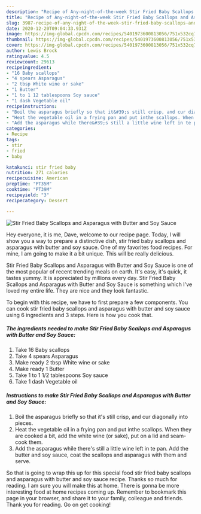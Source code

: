 ```yaml
---
description: "Recipe of Any-night-of-the-week Stir Fried Baby Scallops and Asparagus with Butter and Soy Sauce"
title: "Recipe of Any-night-of-the-week Stir Fried Baby Scallops and Asparagus with Butter and Soy Sauce"
slug: 3987-recipe-of-any-night-of-the-week-stir-fried-baby-scallops-and-asparagus-with-butter-and-soy-sauce
date: 2020-12-20T09:04:33.931Z
image: https://img-global.cpcdn.com/recipes/5401973600813056/751x532cq70/stir-fried-baby-scallops-and-asparagus-with-butter-and-soy-sauce-recipe-main-photo.jpg
thumbnail: https://img-global.cpcdn.com/recipes/5401973600813056/751x532cq70/stir-fried-baby-scallops-and-asparagus-with-butter-and-soy-sauce-recipe-main-photo.jpg
cover: https://img-global.cpcdn.com/recipes/5401973600813056/751x532cq70/stir-fried-baby-scallops-and-asparagus-with-butter-and-soy-sauce-recipe-main-photo.jpg
author: Lewis Brock
ratingvalue: 4.5
reviewcount: 29613
recipeingredient:
- "16 Baby scallops"
- "4 spears Asparagus"
- "2 tbsp White wine or sake"
- "1 Butter"
- "1 to 1 12 tablespoons Soy sauce"
- "1 dash Vegetable oil"
recipeinstructions:
- "Boil the asparagus briefly so that it&#39;s still crisp, and cur diagonally into pieces."
- "Heat the vegetable oil in a frying pan and put inthe scallops. When they are cooked a bit, add the white wine (or sake), put on a lid and seam-cook them."
- "Add the asparagus while there&#39;s still a little wine left in te pan. Add the butter and soy sauce, coat the scallops and asparagus with them and serve."
categories:
- Recipe
tags:
- stir
- fried
- baby

katakunci: stir fried baby 
nutrition: 271 calories
recipecuisine: American
preptime: "PT35M"
cooktime: "PT39M"
recipeyield: "3"
recipecategory: Dessert

---
```



![Stir Fried Baby Scallops and Asparagus with Butter and Soy Sauce](https://img-global.cpcdn.com/recipes/5401973600813056/751x532cq70/stir-fried-baby-scallops-and-asparagus-with-butter-and-soy-sauce-recipe-main-photo.jpg)

Hey everyone, it is me, Dave, welcome to our recipe page. Today, I will show you a way to prepare a distinctive dish, stir fried baby scallops and asparagus with butter and soy sauce. One of my favorites food recipes. For mine, I am going to make it a bit unique. This will be really delicious.

Stir Fried Baby Scallops and Asparagus with Butter and Soy Sauce is one of the most popular of recent trending meals on earth. It's easy, it's quick, it tastes yummy. It is appreciated by millions every day. Stir Fried Baby Scallops and Asparagus with Butter and Soy Sauce is something which I've loved my entire life. They are nice and they look fantastic.




To begin with this recipe, we have to first prepare a few components. You can cook stir fried baby scallops and asparagus with butter and soy sauce using 6 ingredients and 3 steps. Here is how you cook that.

<!--inarticleads1-->

##### The ingredients needed to make Stir Fried Baby Scallops and Asparagus with Butter and Soy Sauce:

1. Take 16 Baby scallops
1. Take 4 spears Asparagus
1. Make ready 2 tbsp White wine or sake
1. Make ready 1 Butter
1. Take 1 to 1 1/2 tablespoons Soy sauce
1. Take 1 dash Vegetable oil




<!--inarticleads2-->

##### Instructions to make Stir Fried Baby Scallops and Asparagus with Butter and Soy Sauce:

1. Boil the asparagus briefly so that it&#39;s still crisp, and cur diagonally into pieces.
1. Heat the vegetable oil in a frying pan and put inthe scallops. When they are cooked a bit, add the white wine (or sake), put on a lid and seam-cook them.
1. Add the asparagus while there&#39;s still a little wine left in te pan. Add the butter and soy sauce, coat the scallops and asparagus with them and serve.




So that is going to wrap this up for this special food stir fried baby scallops and asparagus with butter and soy sauce recipe. Thanks so much for reading. I am sure you will make this at home. There is gonna be more interesting food at home recipes coming up. Remember to bookmark this page in your browser, and share it to your family, colleague and friends. Thank you for reading. Go on get cooking!
